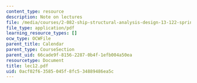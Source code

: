 ```yaml
---
content_type: resource
description: Note on lectures
file: /media/courses/2-082-ship-structural-analysis-design-13-122-spring-2003/0acf02f63585045f8fc534889486ea5c_lec12.pdf
file_type: application/pdf
learning_resource_types: []
ocw_type: OCWFile
parent_title: Calendar
parent_type: CourseSection
parent_uid: 66cade9f-8156-2287-0b4f-1efb004a50ea
resourcetype: Document
title: lec12.pdf
uid: 0acf02f6-3585-045f-8fc5-34889486ea5c
---
```


